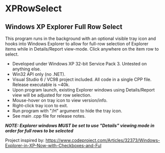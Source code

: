 # XPRowSelect
## Windows XP Explorer Full Row Select

This program runs in the background with an optional visible tray icon and hooks into Windows Explorer to allow for full-row selection of Explorer items while in Details/Report view-mode.  Click anywhere on the item row to select.

* Developed under Windows XP 32-bit Service Pack 3.  Untested on anything else.
* Win32 API only (no .NET).
* Visual Studio 6 / VC98 project included.  All code in a single CPP file.  Release executable is ~40k.
* Upon program launch, existing Explorer windows using Details/Report view will be adjusted for row selection.
* Mouse-hover on tray icon to view version/info.
* Right-click tray icon to exit.
* Run program with "/H" argument to hide the tray icon.
* See main .cpp file for release notes.

___NOTE: Explorer windows _MUST_ be set to use "Details" viewing mode in order for full rows to be selected___

Project inspired by:
https://www.codeproject.com/Articles/32373/Windows-Explorer-in-XP-Now-with-Checkboxes-and-Ful
